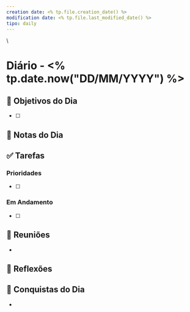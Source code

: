 ```yaml
---
creation date: <% tp.file.creation_date() %>
modification date: <% tp.file.last_modified_date() %>
tipo: daily
---
```

\
# Diário - <% tp.date.now("DD/MM/YYYY") %>

## 🎯 Objetivos do Dia
- [ ] 

## 📝 Notas do Dia


## ✅ Tarefas
### Prioridades
- [ ] 

### Em Andamento
- [ ] 

## 📅 Reuniões
- 

## 💭 Reflexões


## 🌟 Conquistas do Dia
- 